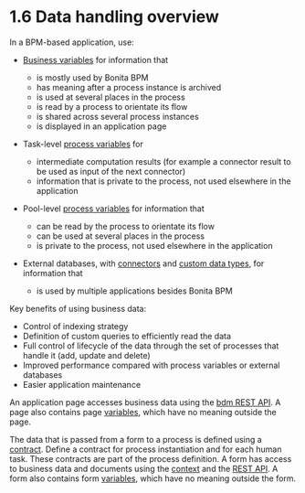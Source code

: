 # 1.6 Data handling overview

In a BPM-based application, use:

* [Business variables](/busines-data-model) for information that
  * is mostly used by Bonita BPM
  * has meaning after a process instance is archived
  * is used at several places in the process
  * is read by a process to orientate its flow
  * is shared across several process instances
  * is displayed in an application page

* Task-level [process variables](/specify-data-process-definition) for 
  * intermediate computation results (for example a connector result to be used as input of the next connector)
  * information that is private to the process, not used elsewhere in the application

* Pool-level [process variables](/specify-data-process-definition) for information that
  * can be read by the process to orientate its flow
  * can be used at several places in the process
  * is private to the process, not used elsewhere in the application

* External databases, with [connectors](/connectivity-overview-0) and [custom data types](/complex-data-types-0), for information that
  * is used by multiple applications besides Bonita BPM


Key benefits of using business data:

* Control of indexing strategy
* Definition of custom queries to efficiently read the data
* Full control of lifecycle of the data through the set of processes that handle it (add, update and delete)
* Improved performance compared with process variables or external databases
* Easier application maintenance

An application page accesses business data using the [bdm REST API](/bdm-api-0). A page also contains page [variables](/variables), which have no meaning outside the page.


The data that is passed from a form to a process is defined using a [contract](/contracts-and-contexts-0). Define a contract for process instantiation and for each human task. 
These contracts are part of the process definition. 
A form has access to business data and documents using the [context](/contracts-and-contexts-0) and the [REST API](/product-bos-sp/web-rest-api-0). 
A form also contains form [variables](/variables), which have no meaning outside the form.